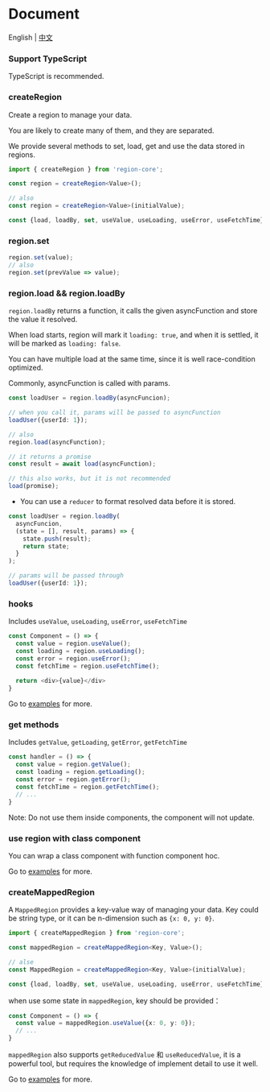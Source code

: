 # Document

English | [中文](https://github.com/regionjs/region-core/blob/master/docs/Document-zh_CN.md)

### Support TypeScript

TypeScript is recommended.

### createRegion

Create a region to manage your data.

You are likely to create many of them, and they are separated.

We provide several methods to set, load, get and use the data stored in regions.

```typescript
import { createRegion } from 'region-core';

const region = createRegion<Value>();

// also
const region = createRegion<Value>(initialValue);

const {load, loadBy, set, useValue, useLoading, useError, useFetchTime} = region;
```

### region.set

```typescript
region.set(value);
// also
region.set(prevValue => value);
```

### region.load && region.loadBy

`region.loadBy` returns a function, it calls the given asyncFunction and store the value it resolved.

When load starts, region will mark it `loading: true`, and when it is settled, it will be marked as `loading: false`.

You can have multiple load at the same time, since it is well race-condition optimized.

Commonly, asyncFunction is called with params.

```typescript
const loadUser = region.loadBy(asyncFuncion);

// when you call it, params will be passed to asyncFunction
loadUser({userId: 1});

// also
region.load(asyncFunction);

// it returns a promise
const result = await load(asyncFunction);

// this also works, but it is not recommended
load(promise);
```

- You can use a `reducer` to format resolved data before it is stored.

```typescript
const loadUser = region.loadBy(
  asyncFuncion,
  (state = [], result, params) => {
    state.push(result);
    return state;
  }
);

// params will be passed through
loadUser({userId: 1});
```

### hooks

Includes `useValue`, `useLoading`, `useError`, `useFetchTime`

```typescript
const Component = () => {
  const value = region.useValue();
  const loading = region.useLoading();
  const error = region.useError();
  const fetchTime = region.useFetchTime();
  
  return <div>{value}</div>
}
```

Go to [examples](https://regionjs.github.io/region-core/#UseValue) for more.

### get methods

Includes `getValue`, `getLoading`, `getError`, `getFetchTime`

```typescript
const handler = () => {
  const value = region.getValue();
  const loading = region.getLoading();
  const error = region.getError();
  const fetchTime = region.getFetchTime();
  // ...
}
```

Note: Do not use them inside components, the component will not update.

### use region with class component

You can wrap a class component with function component hoc.

Go to [examples](https://regionjs.github.io/region-core/#ClassComponent) for more.

### createMappedRegion

A `MappedRegion` provides a key-value way of managing your data. Key could be string type, or it can be n-dimension such as `{x: 0, y: 0}`.

```typescript
import { createMappedRegion } from 'region-core';

const mappedRegion = createMappedRegion<Key, Value>();

// alse
const MappedRegion = createMappedRegion<Key, Value>(initialValue);

const {load, loadBy, set, useValue, useLoading, useError, useFetchTime} = mappedRegion;
```

when use some state in `mappedRegion`, key should be provided：

```typescript
const Component = () => {
  const value = mappedRegion.useValue({x: 0, y: 0});
  // ...
}
```

`mappedRegion` also supports `getReducedValue` 和 `useReducedValue`, it is a powerful tool, but requires the knowledge of implement detail to use it well.

Go to [examples](https://regionjs.github.io/region-core/#MappedRegion) for more.
